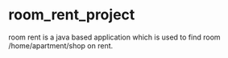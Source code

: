 # room_rent_project
room rent is a java based application which is used to find room /home/apartment/shop on rent.
